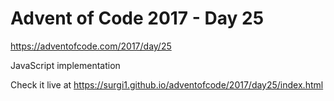 # Advent of Code 2017 - Day 25

https://adventofcode.com/2017/day/25

JavaScript implementation

Check it live at https://surgi1.github.io/adventofcode/2017/day25/index.html